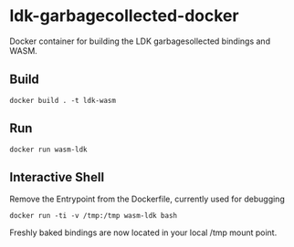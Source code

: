 # ldk-garbagecollected-docker

Docker container for building the LDK garbagesollected bindings and WASM. 

## Build 

```
docker build . -t ldk-wasm
```

## Run

```
docker run wasm-ldk
```

## Interactive Shell

Remove the Entrypoint from the Dockerfile, currently used for debugging

```
docker run -ti -v /tmp:/tmp wasm-ldk bash
```

Freshly baked bindings are now located in your local /tmp mount point.
